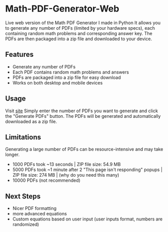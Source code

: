 # Math-PDF-Generator-Web
Live web version of the Math PDF Generator I made in Python
 It allows you to generate any number of PDFs (limited by your hardware specs), each containing random math problems and corresponding answer key. The PDFs are then packaged into a zip file and downloaded to your device.

## Features

- Generate any number of PDFs
- Each PDF contains random math problems and answers
- PDFs are packaged into a zip file for easy download
- Works on both desktop and mobile devices

## Usage
Visit [site](https://sankeer28.github.io/Math-PDF-Generator-Web/)
Simply enter the number of PDFs  you want to generate and click the "Generate PDFs" button. The PDFs will be generated and automatically downloaded as a zip file.

## Limitations

Generating a large number of PDFs can be resource-intensive and may take longer.
- 1000 PDFs took ~13 seconds | ZIP file size: 54.9 MB
- 5000 PDFs took ~1 minute after 2 "This page isn't responding" popups | ZIP file size: 274 MB | (why do you need this many)
- 10000 PDFs (not recommended)
  
## Next Steps
- Nicer PDF formatting
- more advanced equations
- Custom equations based on user input (user inputs format, numbers are randomized)
  
